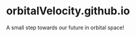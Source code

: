 orbitalVelocity.github.io
=========================

A small step towards our future in orbital space!
